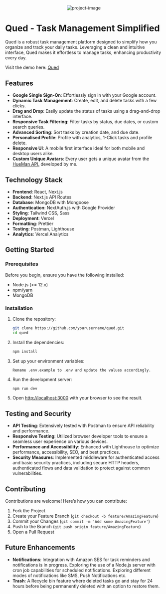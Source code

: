 ##

<p align="center">
  <img src="https://socialify.git.ci/zen-ikigai/qued/image?description=1&amp;descriptionEditable=Effortless%20Organization%0AMaster%20Your%20Tasks%2C%20Own%20Your%20Time&amp;font=Source%20Code%20Pro&amp;language=1&amp;name=1&amp;pattern=Plus&amp;theme=Dark" alt="project-image">
</p>

# Qued - Task Management Simplified

Qued is a robust task management platform designed to simplify how you organize and track your daily tasks. Leveraging a clean and intuitive interface, Qued makes it effortless to manage tasks, enhancing productivity every day.

Visit the demo here: [Qued](https://qued-pesto.vercel.app/)

## Features

- **Google Single Sign-On**: Effortlessly sign in with your Google account.
- **Dynamic Task Management**: Create, edit, and delete tasks with a few clicks.
- **Drag and Drop**: Easily update the status of tasks using a drag-and-drop interface.
- **Responsive Task Filtering**: Filter tasks by status, due dates, or custom search queries.
- **Advanced Sorting**: Sort tasks by creation date, and due date.
- **Personalised Profile**: Profile with analytics, 1-Click tasks and profile delete.
- **Responsive UI**: A mobile first interface ideal for both mobile and desktop users alike.
- **Custom Unique Avatars**: Every user gets a unique avatar from the [HueMan API.](https://hueman.space) developed by me.

## Technology Stack

- **Frontend**: React, Next.js
- **Backend**: Next.js API Routes
- **Database**: MongoDB with Mongoose
- **Authentication**: NextAuth.js with Google Provider
- **Styling**: Tailwind CSS, Sass
- **Deployment**: Vercel
- **Formatting**: Prettier
- **Testing**: Postman, Lighthouse
- **Analytics**: Vercel Analytics

## Getting Started

### Prerequisites

Before you begin, ensure you have the following installed:

- Node.js (>= 12.x)
- npm/yarn
- MongoDB

### Installation

1. Clone the repository:

   ```bash
   git clone https://github.com/yourusername/qued.git
   cd qued
   ```

2. Install the dependencies:

   ```bash
   npm install
   ```

3. Set up your environment variables:

   ```plaintext
   Rename .env.example to .env and update the values accordingly.
   ```

4. Run the development server:

   ```bash
   npm run dev
   ```

5. Open [http://localhost:3000](http://localhost:3000) with your browser to see the result.

## Testing and Security

- **API Testing**: Extensively tested with Postman to ensure API reliability and performance.
- **Responsive Testing**: Utilized browser developer tools to ensure a seamless user experience on various devices.
- **Performance and Accessibility**: Enhanced with Lighthouse to optimize performance, accessibility, SEO, and best practices.
- **Security Measures**: Implemented middleware for authenticated access and basic security practices, including secure HTTP headers, authenticated flows and data validation to protect against common vulnerabilities.

## Contributing

Contributions are welcome! Here’s how you can contribute:

1. Fork the Project
2. Create your Feature Branch (`git checkout -b feature/AmazingFeature`)
3. Commit your Changes (`git commit -m 'Add some AmazingFeature'`)
4. Push to the Branch (`git push origin feature/AmazingFeature`)
5. Open a Pull Request

## Future Enhancements

- **Notifications**: Integration with Amazon SES for task reminders and notifications is in progress. Exploring the use of a Node.js server with cron job capabilities for scheduled notifications. Exploring different modes of notifications like SMS, Push Notifications etc.
- **Trash**: A Recycle bin feature where deleted tasks go and stay for 24 hours before being permanently deleted with an option to restore them.
